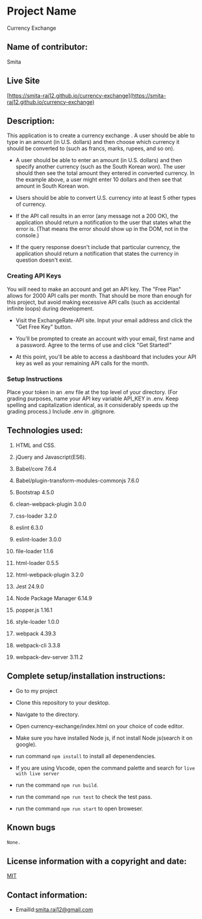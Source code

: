 # Project Name

   Currency Exchange

## Name of contributor:

Smita   

## Live Site

[https://smita-raj12.github.io/currency-exchange](https://smita-raj12.github.io/currency-exchange)


## Description:

This application is to create a currency exchange . A user should be able to type in an amount (in U.S. dollars) and then choose which currency it should be converted to (such as francs, marks, rupees, and so on).

- A user should be able to enter an amount (in U.S. dollars) and then specify another currency (such as the South Korean won). The user should then see the total amount they entered in converted currency. In the example above, a user might enter 10 dollars and then see that amount in South Korean won.

- Users should be able to convert U.S. currency into at least 5 other types of currency.

- If the API call results in an error (any message not a 200 OK), the application should return a notification to the user that states what the error is. (That means the error should show up in the DOM, not in the console.)

- If the query response doesn't include that particular currency, the application should return a notification that states the currency in question doesn't exist. 

### Creating API Keys

You will need to make an account and get an API key. The "Free Plan" allows for 2000 API calls per month. That should be more than enough for this project, but avoid making excessive API calls (such as accidental infinite loops) during development.

- Visit the ExchangeRate-API site. Input your email address and click the "Get Free Key" button.
- You'll be prompted to create an account with your email, first name and a password. Agree to the terms of use and click "Get Started!"

- At this point, you'll be able to access a dashboard that includes your API key as well as your remaining API calls for the month.

### Setup Instructions

Place your token in an .env file at the top level of your directory. (For grading purposes, name your API key variable API_KEY in .env. Keep spelling and capitalization identical, as it considerably speeds up the grading process.)
Include .env in .gitignore.


## Technologies used:

1. HTML and CSS.

2. jQuery and Javascript(ES6).

3. Babel/core 7.6.4

4. Babel/plugin-transform-modules-commonjs 7.6.0

5. Bootstrap 4.5.0

6. clean-webpack-plugin 3.0.0

7. css-loader 3.2.0

8. eslint 6.3.0

9. eslint-loader 3.0.0

10. file-loader 1.1.6

11. html-loader 0.5.5

12. html-webpack-plugin 3.2.0

13. Jest 24.9.0

15. Node Package Manager 6.14.9

16. popper.js 1.16.1

17. style-loader 1.0.0

18. webpack 4.39.3

19. webpack-cli 3.3.8

20. webpack-dev-server 3.11.2
    

## Complete setup/installation instructions:

* Go to my project       

* Clone this repository to your desktop.

* Navigate to the directory.

* Open currency-exchange/index.html on your choice of code editor.

* Make sure you have installed Node js, if not install Node js(search it on google).

* run command `npm install` to install all depenendencies.

* If you are using Vscode, open the command palette and search for `live
with live server`

* run the command `npm run build`.

* run the command `npm run test` to check the test pass.

* run the command `npm run start` to open broweser.


## Known bugs

`None.`     

## License information with a copyright and date:

 [MIT](https://opensource.org/licenses/MIT)

## Contact information:
   
* EmailId:smita.raj12@gmail.com

